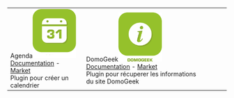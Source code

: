 | | | | | | |
|--- | --- | --- | --- | --- | ---
|Agenda<img src="calendar/calendar_icon.png" width="100" /><br>[Documentation](calendar/index.md) - [Market](https://market.jeedom.com/index.php?v=d&plugin_id=57)<br/>Plugin pour créer un calendrier|DomoGeek<img src="domogeek/domogeek_icon.png" width="100" /><br>[Documentation](domogeek/index.md) - [Market](https://market.jeedom.com/index.php?v=d&plugin_id=250)<br/>Plugin pour récuperer les informations du site DomoGeek